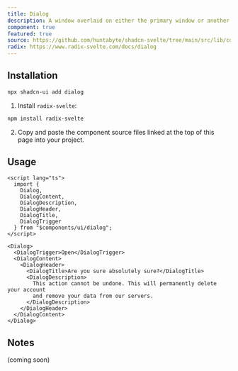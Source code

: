 ```yaml
---
title: Dialog
description: A window overlaid on either the primary window or another dialog window, rendering the content underneath inert.
component: true
featured: true
source: https://github.com/huntabyte/shadcn-svelte/tree/main/src/lib/components/ui/dialog
radix: https://www.radix-svelte.com/docs/dialog
---
```


<script>
  import { DialogDemo, ComponentExample, ManualInstall } from '$lib/components/docs';
</script>

<ComponentExample src="src/lib/components/docs/examples/dialog/DialogDemo.svelte">

<div slot="example">
<DialogDemo />
</div>

</ComponentExample>

## Installation

```bash
npx shadcn-ui add dialog
```

<ManualInstall>

1. Install `radix-svelte`:

```bash
npm install radix-svelte
```

2. Copy and paste the component source files linked at the top of this page into your project.

</ManualInstall>

## Usage

```svelte
<script lang="ts">
  import {
    Dialog,
    DialogContent,
    DialogDescription,
    DialogHeader,
    DialogTitle,
    DialogTrigger
  } from "$components/ui/dialog";
</script>
```

```svelte
<Dialog>
  <DialogTrigger>Open</DialogTrigger>
  <DialogContent>
    <DialogHeader>
      <DialogTitle>Are you sure absolutely sure?</DialogTitle>
      <DialogDescription>
        This action cannot be undone. This will permanently delete your account
        and remove your data from our servers.
      </DialogDescription>
    </DialogHeader>
  </DialogContent>
</Dialog>
```

## Notes

(coming soon)
